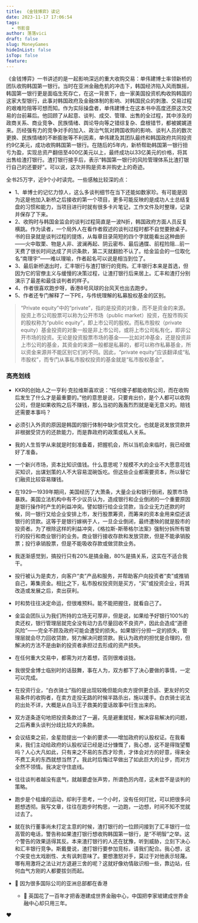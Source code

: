 ```yaml
---
title: 《金钱博弈》读记
date: 2023-11-17 17:06:54
tags:
  - 书影音
author: 落落vici
draft: false
slug: MoneyGames
hideInList: false
isTop: false
feature:
---
```



《金钱博弈》一书讲述的是一起影响深远的重大收购交易：单伟建博士率领新桥的团队收购韩国第一银行。当时在亚洲金融危机的冲击下，韩国经济陷入风雨飘摇，韩国第一银行更是面临生死存亡，在这一背景下，由一家美国投资机构收购韩国的这家大型银行，此事对韩国政府及金融体制的影响、对韩国民众的刺激、交易过程的艰难险阻等可想而知。作为实际操盘者，单伟建博士在这本书中高度还原这次交易的台前幕后。他回顾了从起意、谈判、成交、管理、出售的全过程，其中涉及的政商关系、商业竞争、民族情绪、舆论导向等之错综复杂、盘根错节，都被娓娓道来。历经强有力的竞争对手的加入、政治气氛对跨国收购的影响、谈判人员的数次更换、民族情绪的不断膨胀等不利因素，单伟建及其团队最终和韩国政府共同投资约9亿美元，成功收购韩国第一银行。在随后的5年内，新桥帮助韩国第一银行扭亏为盈，实现总资产翻倍至400亿美元以上，最终成功以33亿美元的价格，将其出售给渣打银行。渣打银行接手后，表示“韩国第一银行的风险管理体系比渣打银行自己的还要好”。可以说，这次并购是资本并购史上的奇迹。

全书25万字，近9个小时读完。一些感触比较深的点：
- 1、单博士的记忆力惊人，这么多谈判细节在当下还能如数家珍。有可能是因为这是他加入新桥之后接收的第一个项目，更多可能反映的是成功人士总结复盘的习惯和能力，当项目进行时就有很多卡片笔记，工作文件及时整理，记录并保存了下来。
- 2、收购时与韩国金监会的谈判过程简直是一波N折，韩国政府方面人员反复横跳。作为读者，一个局外人在看作者叙述的谈判过程时都不自觉要掀桌子。书的目录就是谈判过程的提炼，从每章目录简短的四个字就能看出这种曲折——火中取栗、物是人非、波澜再起、阴云密布、最后通牒、前程险阻...前一天费了很长时间达成了共识条款，第二天就翻脸不认了。给金监会的一位取化名“南理宇”——难以理喻，作者起名可以说是相当到位了。
- 3、最后新桥退出时，汇丰银行与渣打银行的竞购。汇丰银行本来是首选，但因为它的官僚主义与缓慢的决策过程，让渣打银行后来居上。汇丰和渣打分别演示了最差和最佳谈判者的样子。
- 4、作者很喜欢跑步呀，香港8号风球的台风天也出去跑步。
- 5、作者还专门解释了一下PE，与传统理解的私募股权基金的区别。
> “Private equity”中的“private”，指的是投资的对象，而不是资金的来源。投资上市公司股票可以称为公开市场（public market）投资，在股市购买的股权称为“public equity”，即上市公司的股权。而私市股权（private equity）基金投资的对象一般是非上市公司，或将上市公司私有化，即非公开市场的投资。无论是投资股票市场的基金——比如对冲基金，还是投资非上市公司的基金，其资金的来源一般都是私募的，都可以称作私募基金，所以资金来源并不能区别它们的不同。因此，“private equity”应该翻译成“私市股权”，而专门从事私市股权投资的基金就是“私市股权基金”。

### 高亮划线

- KKR的创始人之一亨利·克拉维斯喜欢说：“任何傻子都能收购公司，而在收购后发生了什么才是最重要的。”他的意思是说，只要肯出价，是个人都可以收购公司，但是如果收购之后不赚钱，那么当初的轰轰烈烈就是毫无意义的。赔钱还需要本事吗？

- 必须引入外资的原因是韩国的银行体制中缺少信贷文化，也就是说发放贷款并非根据受贷方的还款能力，而是靠政府的政策或私人关系。

- 我的人生哲学从来就是时刻准备着，把握机会，所以当机会来临时，我已经做好了准备。

- 一个新兴市场，资本比知识值钱。什么意思呢？规模不大的企业不大愿意花钱买知识，出谋划策的人不大容易混碗饭吃。但这些企业都需要资本，所以替它们融资比较容易赚钱。

-  在1929—1939年期间，美国经历了大萧条，大量企业和银行倒闭，股票市场暴跌。美国立法机构中有不少议员认为，造成银行和企业倒闭的一个重要原因是银行操作时产生的利益冲突。譬如银行给企业贷款，当企业无力还款的时候，同一银行又给企业安排上市，发行股票筹资，而筹来的资本金用来偿还该银行的贷款。这等于是银行嫁祸于人，一旦企业倒闭，最终遭殃的就是股市的投资者。为了根除这样的利益冲突，《格拉斯-斯蒂格尔法案》强制分拆所有银行的投行和商业银行的业务。商业银行接收存款和发放贷款，但是不能承销股票；投行承销股票，但是不能吸收存款或做贷款业务。

-  我逐渐感觉到，搞投行只有20%是搞金融，80%是搞关系，这实在不适合我干。

-  投行被认为是卖方，向客户“卖”产品和服务，并帮助客户向投资者“卖”或推销自己，筹集资金。相比之下，私市股权投资则是买方，“买”或投资企业，将其改造或发展之后，卖出获利。

- 时和势往往决定命运，但很难预料。能不能把握住，就看自己了。

- 金监会团队认为我们所持的立场无可厚非，但是说，如果给予好银行100%的卖还权，银行管理层就完全没有动力去尽量回收不良资产，因此会造成“道德风险”——完全不顾及政府可能会遭受的损失。如果银行分担一定的损失，管理层就会尽力回收贷款，努力解决问题贷款。我认为政府的担忧是合理的，但解决的方法不是由新的投资者承担过去形成的资产损失。

- 在任何重大交易中，都需为对方着想，否则很难谈拢。

- 我很受金博士临别时的话鼓舞，事在人为，双方都下了决心要做的事情，一定可以完成。

- 在投资行业，“白衣骑士”指的是出现较晚但能向卖方提供更合适、更友好的交易条件的收购者，在卖方走投无路的时候半路杀出，施以援手。白衣骑士说法的出处不详，大概是从白马王子救美的童话故事中衍生出来的。

- 双方逐条逐句地把投资条款过了一遍，先是避重就轻，解决容易解决的问题，之后再重头谈判分歧比较大的条款。

- 会议结束之前，金星勋提出一个新的要求——增加政府的认股权证。在我看来，我们主动给政府的认股权证已经是过分慷慨了，我心想，这不是得陇望蜀吗？人心大凡如此，只有来之不易的东西才珍贵，才体会对方的好意，得来全不费工夫的东西就想当然了。我此时后悔过早做出了如此巨大的让步，而对方全然不领情。我决定守住底线。

- 往往谈判者越没有底气，就越要虚张声势，所谓色厉内荏，这未尝不是谈判的策略。

- 跑步是个枯燥的运动，却利于思考，一个小时，没有任何打扰，可以把很多问题想透彻。我写文章，往往在跑步时构思，一边跑，一边想，时间不知不觉就过去了。

- 就在执行董事尚未打定主意的时候，渣打银行的一位顾问接到了汇丰银行一位高管的电话，警告称如果渣打银行想收购韩国第一银行，是“不明智”之举。这个警告的效果适得其反。本来渣打银行的人还在犹豫，听到威胁，立刻下决心和汇丰银行竞争。斯戴曼说，渣打银行要参加竞标，请我们配合。我心想，这个突变也太戏剧性、太有讽刺意味了。要想激怒对手，莫过于对他表示轻蔑。哪有用激将之法让对方退避三舍的呢？这就好像劝情敌识相一些，靠边站，任何血气方刚的人都要拔剑而起。

- 📌 因为很多国际公司的亚洲总部都在香港
    - 💭 英国花了一百年才把香港建成世界金融中心，中国把李家坡建成世界金融中心却只用三年。

❤